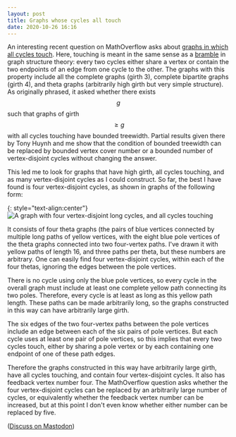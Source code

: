 ```yaml
---
layout: post
title: Graphs whose cycles all touch 
date: 2020-10-26 16:16
---
```

An interesting recent question on MathOverflow asks about [graphs in which all cycles touch](https://mathoverflow.net/q/374793/440). Here, touching is meant in the same sense as a [bramble](https://en.wikipedia.org/wiki/Bramble_(graph_theory)) in graph structure theory: every two cycles either share a vertex or contain the two endpoints of an edge from one cycle to the other. The graphs with this property include all the complete graphs (girth 3), complete bipartite graphs (girth 4), and theta graphs (arbitrarily high girth but very simple structure). As originally phrased, it asked whether there exists $$g$$ such that graphs of girth $$\ge g $$ with all cycles touching have bounded treewidth. Partial results given there by Tony Huynh and me show that the condition of bounded treewidth can be replaced by bounded vertex cover number or a bounded number of vertex-disjoint cycles without changing the answer.

This led me to look for graphs that have high girth, all cycles touching, and as many vertex-disjoint cycles as I could construct. So far, the best I have found is four vertex-disjoint cycles, as shown in graphs of the following form:

{: style="text-align:center"}
![A graph with four vertex-disjoint long cycles, and all cycles touching]({{site.baseurl}}/assets/2020/4-disjoint-touching-cycles.svg)

It consists of four theta graphs (the pairs of blue vertices connected by multiple long paths of yellow vertices, with the eight blue pole vertices of the theta graphs connected into two four-vertex paths. I've drawn it with yellow paths of length 16, and three paths per theta, but these numbers are arbitrary. One can easily find four vertex-disjoint cycles, within each of the four thetas, ignoring the edges between the pole vertices.

There is no cycle using only the blue pole vertices, so every cycle in the overall graph must include at least one complete yellow path connecting its two poles. Therefore, every cycle is at least as long as this yellow path length. These paths can be made arbitrarily long, so the graphs constructed in this way can have arbitrarily large girth.

The six edges of the two four-vertex paths between the pole vertices include an edge between each of the six pairs of pole vertices. But each cycle uses at least one pair of pole vertices, so this implies that every two cycles touch, either by sharing a pole vertex or by each containing one endpoint of one of these path edges.

Therefore the graphs constructed in this way have arbitrarily large girth, have all cycles touching, and contain four vertex-disjoint cycles. It also has feedback vertex number four. The MathOverflow question asks whether the four vertex-disjoint cycles can be replaced by an arbitrarily large number of cycles, or equivalently whether the feedback vertex number can be increased, but at this point I don't even know whether either number can be replaced by five.

([Discuss on Mastodon](https://mathstodon.xyz/@11011110/105103937279022043))